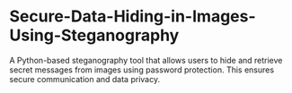# Secure-Data-Hiding-in-Images-Using-Steganography
A Python-based steganography tool that allows users to hide and retrieve secret messages from images using password protection. This ensures secure communication and data privacy.
